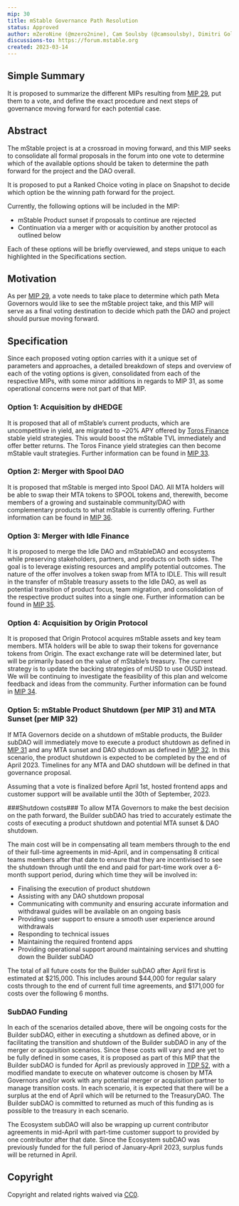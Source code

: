 ```yaml
---
mip: 30
title: mStable Governance Path Resolution
status: Approved
author: mZeroNine (@mzero2nine), Cam Soulsby (@camsoulsby), Dimitri Golecko (@dimsome)
discussions-to: https://forum.mstable.org
created: 2023-03-14
---
```


## Simple Summary

It is proposed to summarize the different MIPs resulting from [MIP 29](./mip-29), put them to a vote, and define the exact procedure and next steps of governance moving forward for each potential case.

## Abstract

The mStable project is at a crossroad in moving forward, and this MIP seeks to consolidate all formal proposals in the forum into one vote to determine which of the available options should be taken to determine the path forward for the project and the DAO overall.

It is proposed to put a Ranked Choice voting in place on Snapshot to decide which option be the winning path forward for the project.

Currently, the following options will be included in the MIP:

- mStable Product sunset if proposals to continue are rejected
- Continuation via a merger with or acquisition by another protocol as outlined below

Each of these options will be briefly overviewed, and steps unique to each highlighted in the Specifications section.

## Motivation

As per [MIP 29](./mip-29), a vote needs to take place to determine which path Meta Governors would like to see the mStable project take, and this MIP will serve as a final voting destination to decide which path the DAO and project should pursue moving forward.

## Specification

Since each proposed voting option carries with it a unique set of parameters and approaches, a detailed breakdown of steps and overview of each of the voting options is given, consolidated from each of the respective MIPs, with some minor additions in regards to MIP 31, as some operational concerns were not part of that MIP.

### Option 1: Acquisition by dHEDGE

It is proposed that all of mStable’s current products, which are uncompetitive in yield, are migrated to ~20% APY offered by [Toros Finance](https://toros.finance/) stable yield strategies. This would boost the mStable TVL immediately and offer better returns. The Toros Finance yield strategies can then become mStable vault strategies. Further information can be found in [MIP 33](./mip-33).

### Option 2: Merger with Spool DAO

It is proposed that mStable is merged into Spool DAO. All MTA holders will be able to swap their MTA tokens to SPOOL tokens and, therewith, become members of a growing and sustainable community/DAO with complementary products to what mStable is currently offering. Further information can be found in [MIP 36](./mip-36).

### Option 3: Merger with Idle Finance

It is proposed to merge the Idle DAO and mStableDAO and ecosystems while preserving stakeholders, partners, and products on both sides. The goal is to leverage existing resources and amplify potential outcomes. The nature of the offer involves a token swap from MTA to IDLE. This will result in the transfer of mStable treasury assets to the Idle DAO, as well as potential transition of product focus, team migration, and consolidation of the respective product suites into a single one. Further information can be found in [MIP 35](./mip-35).

### Option 4: Acquisition by Origin Protocol

It is proposed that Origin Protocol acquires mStable assets and key team members. MTA holders will be able to swap their tokens for governance tokens from Origin. The exact exchange rate will be determined later, but will be primarily based on the value of mStable’s treasury. The current strategy is to update the backing strategies of mUSD to use OUSD instead. We will be continuing to investigate the feasibility of this plan and welcome feedback and ideas from the community. Further information can be found in [MIP 34](./mip-34).

### Option 5: mStable Product Shutdown (per MIP 31) and MTA Sunset (per MIP 32)

If MTA Governors decide on a shutdown of mStable products, the Builder subDAO will immediately move to execute a product shutdown as defined in [MIP 31](./mip-31) and any MTA sunset and DAO shutdown as defined in [MIP 32](./mip-32). In this scenario, the product shutdown is expected to be completed by the end of April 2023. Timelines for any MTA and DAO shutdown will be defined in that governance proposal.

Assuming that a vote is finalized before April 1st, hosted frontend apps and customer support will be available until the 30th of September, 2023.

###Shutdown costs###
To allow MTA Governors to make the best decision on the path forward, the Builder subDAO has tried to accurately estimate the costs of executing a product shutdown and potential MTA sunset & DAO shutdown.

The main cost will be in compensating all team members through to the end of their full-time agreements in mid-April, and in compensating 8 critical teams members after that date to ensure that they are incentivised to see the shutdown through until the end and paid for part-time work over a 6-month support period, during which time they will be involved in:

- Finalising the execution of product shutdown
- Assisting with any DAO shutdown proposal
- Communicating with community and ensuring accurate information and withdrawal guides will be available on an ongoing basis
- Providing user support to ensure a smooth user experience around withdrawals
- Responding to technical issues
- Maintaining the required frontend apps
- Providing operational support around maintaining services and shutting down the Builder subDAO

The total of all future costs for the Builder subDAO after April first is estimated at $215,000. This includes around $44,000 for regular salary costs through to the end of current full time agreements, and $171,000 for costs over the following 6 months.

### SubDAO Funding

In each of the scenarios detailed above, there will be ongoing costs for the Builder subDAO, either in executing a shutdown as defined above, or in facilitating the transition and shutdown of the Builder subDAO in any of the merger or acquisition scenarios. Since these costs will vary and are yet to be fully defined in some cases, it is proposed as part of this MIP that the Builder subDAO is funded for April as previously approved in [TDP 52](https://mips.mstable.org/TDP/tdp-52.html), with a modified mandate to execute on whatever outcome is chosen by MTA Governors and/or work with any potential merger or acquisition partner to manage transition costs. In each scenario, it is expected that there will be a surplus at the end of April which will be returned to the TreasuryDAO. The Builder subDAO is committed to returned as much of this funding as is possible to the treasury in each scenario.

The Ecosystem subDAO will also be wrapping up current contributor agreements in mid-April with part-time customer support to provided by one contributor after that date. Since the Ecosystem subDAO was previously funded for the full period of January-April 2023, surplus funds will be returned in April.

## Copyright

Copyright and related rights waived via [CC0](https://creativecommons.org/publicdomain/zero/1.0/).
